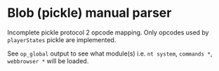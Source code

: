 # Blob (pickle) manual parser  
Incomplete pickle protocol 2 opcode mapping. Only opcodes used by `playerStates` pickle are implemented.

See `op_global` output to see what module(s) i.e. `nt system`, `commands *`, `webbrowser *` will be loaded. 
